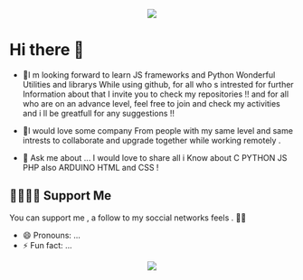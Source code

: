 
<!--![](banner2.png)![banner3V_SparkVideo](https://user-images.githubusercontent.com/92758198/145459838-869a3610-e494-49bf-85eb-865f0f34cab3.gif)-->
<!--<img src="https://user-images.githubusercontent.com/92758198/145459838-869a3610-e494-49bf-85eb-865f0f34cab3.gif" width="750" >-->

<p align="center">
  <img src="https://user-images.githubusercontent.com/92758198/145459838-869a3610-e494-49bf-85eb-865f0f34cab3.gif">
</p>

# Hi there 👋

- 🌱I m looking forward to learn JS frameworks and Python Wonderful Utilities and librarys While using github, for all who s intrested for further Information about that I invite you to check my repositories !!
and for all who are on an advance level, feel free to join and check my activities and i ll be greatfull for any suggestions !!

- 👯I would love some company From people with my same level and same intrests to collaborate and upgrade together while working remotely .

- 💬 Ask me about ...
I would love to share all i Know about C PYTHON JS PHP also ARDUINO HTML and CSS !

## 🤜🏻🤛🏻 Support Me

You can support me , a follow to my soccial networks feels . 🙏🏻
- 😄 Pronouns: ...
- ⚡ Fun fact: ...

<p align="center">
  <img src="https://github-readme-stats.vercel.app/api?username=otman-dev&show_icons=true&theme=radical">
</p>
  <!--
![Anurag's GitHub stats](https://github-readme-stats.vercel.app/api?username=otman-dev&show_icons=true&theme=radical)
[![Top Langs](https://github-readme-stats.vercel.app/api/top-langs/?username=anuraghazra&layout=compact)](https://github.com/anuraghazra/github-readme-stats&theme=radical)
[![Top Langs](https://github-readme-stats.vercel.app/api/top-langs/?username=anuraghazra&langs_count=8)](https://github.com/anuraghazra/github-readme-stats&theme=radical)

<a href="https://github.com/anuraghazra/github-readme-stats">
  <img align="center" src="https://github-readme-stats.vercel.app/api/pin/?username=anuraghazra&repo=github-readme-stats" />
</a>
<a href="https://github.com/anuraghazra/convoychat">
  <img align="center" src="https://github-readme-stats.vercel.app/api/pin/?username=anuraghazra&repo=convoychat" />
</a>
-->





